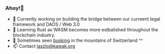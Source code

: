 ### Ahoy!👋
- 🔭 Currently working on building the bridge between our curreent legal framework and DAOS / Web 3.0 
- 🌱 Learning Rust as WASM becomes more estbalished throughout the blockchain industry. 
- 🎸 Sometimes seen [busking](https://www.youtube.com/watch?v=MJDTOGBSEUE) in the mountains of Switzerland ^^
- 📫 Contact laszlo@kawak.org 

<!--
**LowFreeKey/LowFreeKey** is a ✨ _special_ ✨ repository because its `README.md` (this file) appears on your GitHub profile.

Here are some ideas to get you started:

- 🔭 I’m currently working on ...
- 🌱 I’m currently learning ...
- 👯 I’m looking to collaborate on ...
- 🤔 I’m looking for help with ...
- 💬 Ask me about ...
- 📫 How to reach me: ...
- 😄 Pronouns: ...
- ⚡ Fun fact: ...
-->
